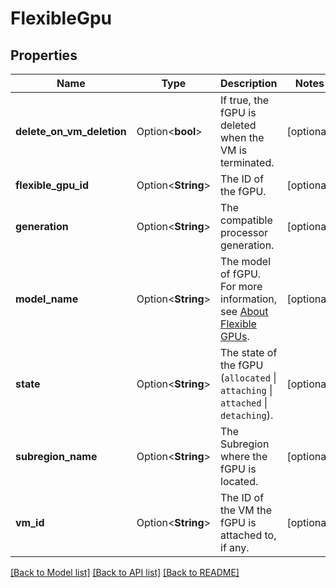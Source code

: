 # FlexibleGpu

## Properties

Name | Type | Description | Notes
------------ | ------------- | ------------- | -------------
**delete_on_vm_deletion** | Option<**bool**> | If true, the fGPU is deleted when the VM is terminated. | [optional]
**flexible_gpu_id** | Option<**String**> | The ID of the fGPU. | [optional]
**generation** | Option<**String**> | The compatible processor generation. | [optional]
**model_name** | Option<**String**> | The model of fGPU. For more information, see [About Flexible GPUs](https://docs.outscale.com/en/userguide/About-Flexible-GPUs.html). | [optional]
**state** | Option<**String**> | The state of the fGPU (`allocated` \\| `attaching` \\| `attached` \\| `detaching`). | [optional]
**subregion_name** | Option<**String**> | The Subregion where the fGPU is located. | [optional]
**vm_id** | Option<**String**> | The ID of the VM the fGPU is attached to, if any. | [optional]

[[Back to Model list]](../README.md#documentation-for-models) [[Back to API list]](../README.md#documentation-for-api-endpoints) [[Back to README]](../README.md)


